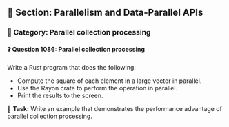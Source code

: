 ## 📘 Section: Parallelism and Data-Parallel APIs  
### 🔹 Category: Parallel collection processing  
#### ❓ Question 1086: Parallel collection processing

Write a Rust program that does the following:

- Compute the square of each element in a large vector in parallel.
- Use the Rayon crate to perform the operation in parallel.
- Print the results to the screen.

🔧 **Task:** Write an example that demonstrates the performance advantage of parallel collection processing.
